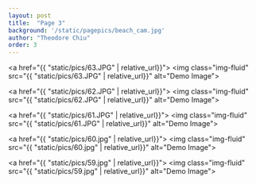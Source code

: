```yaml
---
layout: post
title:  "Page 3"
background: '/static/pagepics/beach_cam.jpg'
author: "Theodore Chiu"
order: 3
---
```


<a href="{{ "static/pics/63.JPG" | relative_url}}">
	<img class="img-fluid" src="{{ "static/pics/63.JPG" | relative_url}}" alt="Demo Image">
</a>

<a href="{{ "static/pics/62.JPG" | relative_url}}">
	<img class="img-fluid" src="{{ "static/pics/62.JPG" | relative_url}}" alt="Demo Image">
</a>

<a href="{{ "static/pics/61.JPG" | relative_url}}">
	<img class="img-fluid" src="{{ "static/pics/61.JPG" | relative_url}}" alt="Demo Image">
</a>

<a href="{{ "static/pics/60.jpg" | relative_url}}">
	<img class="img-fluid" src="{{ "static/pics/60.jpg" | relative_url}}" alt="Demo Image">
</a>

<a href="{{ "static/pics/59.jpg" | relative_url}}">
	<img class="img-fluid" src="{{ "static/pics/59.jpg" | relative_url}}" alt="Demo Image">
</a>

